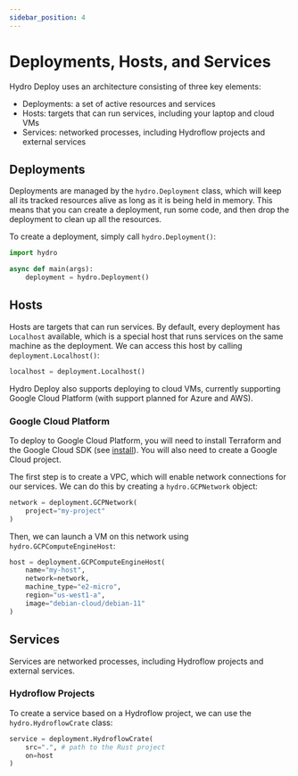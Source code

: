 ```yaml
---
sidebar_position: 4
---
```


# Deployments, Hosts, and Services
Hydro Deploy uses an architecture consisting of three key elements:
- Deployments: a set of active resources and services
- Hosts: targets that can run services, including your laptop and cloud VMs
- Services: networked processes, including Hydroflow projects and external services

## Deployments
Deployments are managed by the `hydro.Deployment` class, which will keep all its tracked resources alive as long as it is being held in memory. This means that you can create a deployment, run some code, and then drop the deployment to clean up all the resources.

To create a deployment, simply call `hydro.Deployment()`:
```python
import hydro

async def main(args):
    deployment = hydro.Deployment()
```

## Hosts
Hosts are targets that can run services. By default, every deployment has `Localhost` available, which is a special host that runs services on the same machine as the deployment. We can access this host by calling `deployment.Localhost()`:
```python
localhost = deployment.Localhost()
```

Hydro Deploy also supports deploying to cloud VMs, currently supporting Google Cloud Platform (with support planned for Azure and AWS).

### Google Cloud Platform
To deploy to Google Cloud Platform, you will need to install Terraform and the Google Cloud SDK (see [install](./install)). You will also need to create a Google Cloud project.

The first step is to create a VPC, which will enable network connections for our services. We can do this by creating a `hydro.GCPNetwork` object:
```python
network = deployment.GCPNetwork(
    project="my-project"
)
```

Then, we can launch a VM on this network using `hydro.GCPComputeEngineHost`:
```python
host = deployment.GCPComputeEngineHost(
    name="my-host",
    network=network,
    machine_type="e2-micro",
    region="us-west1-a",
    image="debian-cloud/debian-11"
)
```

## Services
Services are networked processes, including Hydroflow projects and external services.

### Hydroflow Projects
To create a service based on a Hydroflow project, we can use the `hydro.HydroflowCrate` class:
```python
service = deployment.HydroflowCrate(
    src=".", # path to the Rust project
    on=host
)
```

